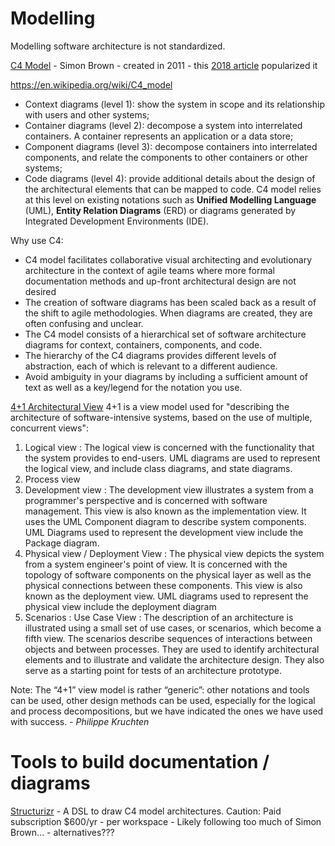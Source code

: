 
# Modelling

Modelling software architecture is not standardized.  

[C4 Model](https://c4model.com/) - Simon Brown - created in 2011 - this [2018 article](https://www.infoq.com/articles/C4-architecture-model/) popularized it

https://en.wikipedia.org/wiki/C4_model
- Context diagrams (level 1): show the system in scope and its relationship with users and other systems;
- Container diagrams (level 2): decompose a system into interrelated containers. A container represents an application or a data store;
- Component diagrams (level 3): decompose containers into interrelated components, and relate the components to other containers or other systems;
- Code diagrams (level 4): provide additional details about the design of the architectural elements that can be mapped to code. C4 model relies at this level on existing notations such as __Unified Modelling Language__ (UML), __Entity Relation Diagrams__ (ERD) or diagrams generated by Integrated Development Environments (IDE).

Why use C4:
- C4 model facilitates collaborative visual architecting and evolutionary architecture in the context of agile teams where more formal documentation methods and up-front architectural design are not desired
- The creation of software diagrams has been scaled back as a result of the shift to agile methodologies. When diagrams are created, they are often confusing and unclear.
- The C4 model consists of a hierarchical set of software architecture diagrams for context, containers, components, and code.
- The hierarchy of the C4 diagrams provides different levels of abstraction, each of which is relevant to a different audience.
- Avoid ambiguity in your diagrams by including a sufficient amount of text as well as a key/legend for the notation you use.

[4+1 Architectural View](https://en.wikipedia.org/wiki/4%2B1_architectural_view_model)
4+1 is a view model used for "describing the architecture of software-intensive systems, based on the use of multiple, concurrent views":
1. Logical view : The logical view is concerned with the functionality that the system provides to end-users. UML diagrams are used to represent the logical view, and include class diagrams, and state diagrams.
1. Process view
1. Development view : The development view illustrates a system from a programmer's perspective and is concerned with software management. This view is also known as the implementation view. It uses the UML Component diagram to describe system components. UML Diagrams used to represent the development view include the Package diagram.
1. Physical view / Deployment View : The physical view depicts the system from a system engineer's point of view. It is concerned with the topology of software components on the physical layer as well as the physical connections between these components. This view is also known as the deployment view. UML diagrams used to represent the physical view include the deployment diagram
1. Scenarios : Use Case View : The description of an architecture is illustrated using a small set of use cases, or scenarios, which become a fifth view. The scenarios describe sequences of interactions between objects and between processes. They are used to identify architectural elements and to illustrate and validate the architecture design. They also serve as a starting point for tests of an architecture prototype.

Note: The “4+1” view model is rather “generic”: other notations and tools can be used, other design methods can be used, especially for the logical and process decompositions, but we have indicated the ones we have used with success. - *Philippe Kruchten*


# Tools to build documentation / diagrams
[Structurizr](https://structurizr.com/) - A DSL to draw C4 model architectures.  Caution:  Paid subscription $600/yr - per workspace - Likely following too much of Simon Brown... - alternatives???
